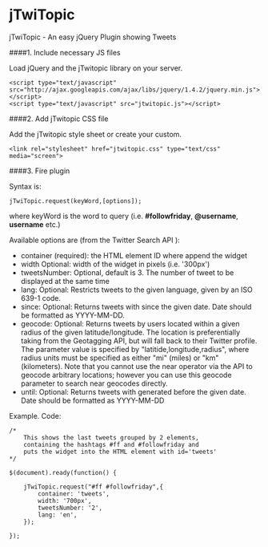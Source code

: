 jTwiTopic
=========

jTwiTopic - An easy jQuery Plugin showing Tweets

####1. Include necessary JS files

Load jQuery and the jTwitopic library on your server.

	<script type="text/javascript" src="http://ajax.googleapis.com/ajax/libs/jquery/1.4.2/jquery.min.js"></script>
	<script type="text/javascript" src="jtwitopic.js"></script>

####2. Add jTwitopic CSS file

Add the jTwitopic style sheet or create your custom.

	<link rel="stylesheet" href="jtwitopic.css" type="text/css" media="screen">

####3. Fire plugin

Syntax is:

	jTwiTopic.request(keyWord,[options]);

where keyWord is the word to query (i.e. **#followfriday**, **@username**, **username** etc.)

Available options are (from the Twitter Search API ):

* container (required): the HTML element ID where append the widget
* width Optional: width of the widget in pixels (i.e. '300px')
* tweetsNumber: Optional, default is 3. The number of tweet to be displayed at the same time
* lang: Optional: Restricts tweets to the given language, given by an ISO 639-1 code.
* since: Optional: Returns tweets with since the given date. Date should be formatted as YYYY-MM-DD.
* geocode: Optional: Returns tweets by users located within a given radius of the given latitude/longitude. The location is preferentially taking from the Geotagging API, but will fall back to their Twitter profile. The parameter value is specified by "latitide,longitude,radius", where radius units must be specified as either "mi" (miles) or "km" (kilometers). Note that you cannot use the near operator via the API to geocode arbitrary locations; however you can use this geocode parameter to search near geocodes directly.
* until: Optional: Returns tweets with generated before the given date. Date should be formatted as YYYY-MM-DD

Example.
Code:

	/* 
		This shows the last tweets grouped by 2 elements, 
  		containing the hashtags #ff and #followfriday and 
  		puts the widget into the HTML element with id='tweets' 
  	*/
  
	$(document).ready(function() {
					
		jTwiTopic.request("#ff #followfriday",{
			container: 'tweets',
			width: '700px',
			tweetsNumber: '2',
			lang: 'en',
		});
					
	});
